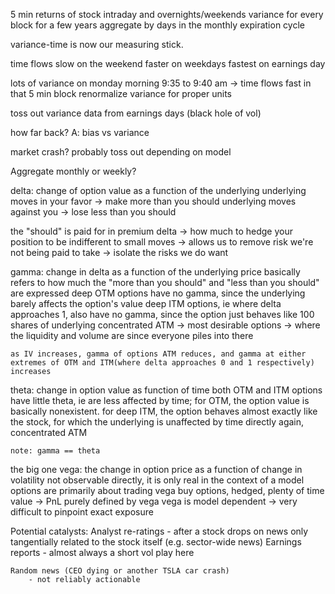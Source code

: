 
5 min returns of stock intraday and overnights/weekends
variance for every block for a few years
aggregate by days in the monthly expiration cycle

variance-time is now our measuring stick.

time flows slow on the weekend
faster on weekdays
fastest on earnings day

lots of variance on monday morning 9:35 to 9:40 am -> time flows fast in that 5 min block
renormalize variance for proper units

toss out variance data from earnings days (black hole of vol)

how far back?
A: bias vs variance

market crash?
probably toss out depending on model

Aggregate monthly or weekly?



delta: change of option value as a function of the underlying
    underlying moves in your favor -> make more than you should
    underlying moves against you -> lose less than you should

the "should" is paid for in premium
delta -> how much to hedge your position to be indifferent to small moves
      -> allows us to remove risk we're not being paid to take
      -> isolate the risks we do want

gamma: change in delta as a function of the underlying price
    basically refers to how much the "more than you should" and "less than you should" are expressed
    deep OTM options have no gamma, since the underlying barely affects the option's value
    deep ITM options, ie where delta approaches 1, also have no gamma, since the option just behaves like 100 shares of underlying
    concentrated ATM -> most desirable options -> where the liquidity and volume are since everyone piles into there

    as IV increases, gamma of options ATM reduces, and gamma at either extremes of OTM and ITM(where delta approaches 0 and 1 respectively) increases


theta: change in option value as function of time
    both OTM and ITM options have little theta, ie are less affected by time;
    for OTM, the option value is basically nonexistent.
    for deep ITM, the option behaves almost exactly like the stock, for which the underlying is unaffected by time directly
    again, concentrated ATM

    note: gamma == theta

the big one
vega: the change in option price as a function of change in volatility
    not observable directly, it is only real in the context of a model
    options are primarily about trading vega
    buy options, hedged, plenty of time value -> PnL purely defined by vega
    vega is model dependent -> very difficult to pinpoint exact exposure



Potential catalysts:
    Analyst re-ratings
        - after a stock drops on news only tangentially related to the stock itself (e.g. sector-wide news)
    Earnings reports
        - almost always a short vol play here 

    Random news (CEO dying or another TSLA car crash)
        - not reliably actionable